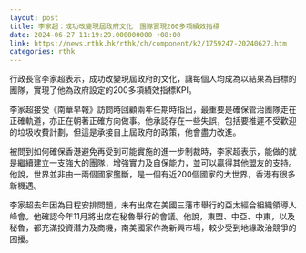 ```yaml
---
layout: post
title: 李家超：成功改變現屆政府文化　團隊實現200多項績效指標
date: 2024-06-27 11:19:29.000000000 +08:00
link: https://news.rthk.hk/rthk/ch/component/k2/1759247-20240627.htm
categories: rthk
---
```


行政長官李家超表示，成功改變現屆政府的文化，讓每個人均成為以結果為目標的團隊，實現了他為政府設定的200多項績效指標KPI。

李家超接受《南華早報》訪問時回顧兩年任期時指出，最重要是確保管治團隊走在正確軌道，亦正在朝著正確方向做事。他承認存在一些失誤，包括要推遲不受歡迎的垃圾收費計劃，但這是承接自上屆政府的政策，他會盡力改進。

被問到如何確保香港避免再受到可能實施的進一步制裁時，李家超表示，能做的就是繼續建立一支強大的團隊，增強實力及自保能力，並可以贏得其他盟友的支持。他說，世界並非由一兩個國家壟斷，是一個有近200個國家的大世界，香港有很多新機遇。

李家超去年因為日程安排問題，未有出席在美國三藩市舉行的亞太經合組織領導人峰會。他確認今年11月將出席在秘魯舉行的會議。他說，東盟、中亞、中東，以及秘魯，都充滿投資潛力及商機，南美國家作為新興市場，較少受到地緣政治競爭的困擾。
